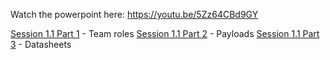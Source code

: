 Watch the powerpoint here: https://youtu.be/5Zz64CBd9GY

[Session 1.1 Part 1](https://www.youtube.com/watch?v=qVKfAMUXbC4&list=PLhmx0ZGiO2sNXqH09_9cT4NBlGAUTOnFS&index=1&pp=iAQB) - Team roles
[Session 1.1 Part 2](https://www.youtube.com/watch?v=WhX_0AhIZgE&list=PLhmx0ZGiO2sNXqH09_9cT4NBlGAUTOnFS&index=2&pp=iAQB) - Payloads
[Session 1.1 Part 3](https://www.youtube.com/watch?v=tZhVL7CMA-E&list=PLhmx0ZGiO2sNXqH09_9cT4NBlGAUTOnFS&index=4&pp=iAQB) - Datasheets
